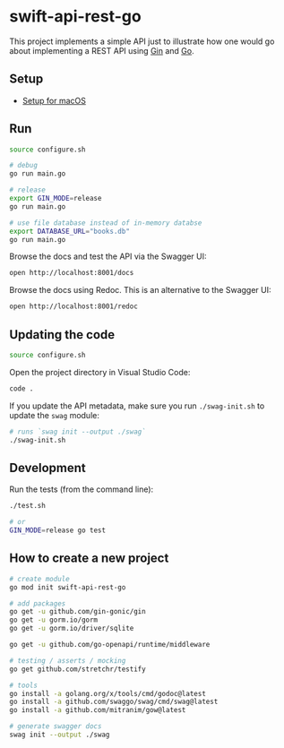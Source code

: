 # swift-api-rest-go
This project implements a simple API just to illustrate how one would go about implementing a REST API using [Gin](https://gin-gonic.com) and [Go](https://go.dev). 

## Setup

* [Setup for macOS](./docs/setup-macos.md)

## Run

```bash
source configure.sh

# debug
go run main.go

# release
export GIN_MODE=release
go run main.go

# use file database instead of in-memory databse
export DATABASE_URL="books.db" 
go run main.go
```

Browse the docs and test the API via the Swagger UI:

```bash
open http://localhost:8001/docs
```

Browse the docs using Redoc. This is an alternative to the Swagger UI:

```bash
open http://localhost:8001/redoc
```

## Updating the code

```bash
source configure.sh
```

Open the project directory in Visual Studio Code:

```bash
code .
```

If you update the API metadata, make sure you run `./swag-init.sh`  to update the `swag` module:

```bash
# runs `swag init --output ./swag` 
./swag-init.sh
```

## Development

Run the tests (from the command line):

```sh
./test.sh

# or
GIN_MODE=release go test
```

## How to create a new project

```bash
# create module
go mod init swift-api-rest-go

# add packages
go get -u github.com/gin-gonic/gin
go get -u gorm.io/gorm
go get -u gorm.io/driver/sqlite

go get -u github.com/go-openapi/runtime/middleware

# testing / asserts / mocking
go get github.com/stretchr/testify

# tools
go install -a golang.org/x/tools/cmd/godoc@latest 
go install -a github.com/swaggo/swag/cmd/swag@latest 
go install -a github.com/mitranim/gow@latest 

# generate swagger docs
swag init --output ./swag
```

